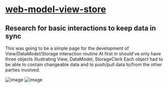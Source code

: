 # [web-model-view-store](https://github.com/UniBreakfast/web-model-view-store)

## Research for basic interactions to keep data in sync

This was going to be a simple page for the development of View/DataModel/Storage interaction routine
At first in should've only have three objects illustrating View, DataModel, StorageClerk
Each object had to be able to contain changeable data and to push/pull data to/from the other parties involved.

![image](https://github.com/user-attachments/assets/1285c331-0c37-42d9-9809-fa7e2af76cbf)
![image](https://github.com/user-attachments/assets/e77b56e7-96cd-4190-a2bb-ba03d27745e6)
